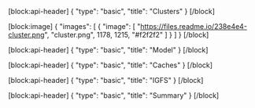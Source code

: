 [block:api-header]
{
  "type": "basic",
  "title": "Clusters"
}
[/block]

[block:image]
{
  "images": [
    {
      "image": [
        "https://files.readme.io/238e4e4-cluster.png",
        "cluster.png",
        1178,
        1215,
        "#f2f2f2"
      ]
    }
  ]
}
[/block]

[block:api-header]
{
  "type": "basic",
  "title": "Model"
}
[/block]

[block:api-header]
{
  "type": "basic",
  "title": "Caches"
}
[/block]

[block:api-header]
{
  "type": "basic",
  "title": "IGFS"
}
[/block]

[block:api-header]
{
  "type": "basic",
  "title": "Summary"
}
[/block]